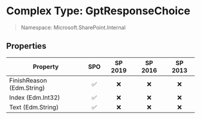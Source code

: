 # Complex Type: GptResponseChoice

> Namespace: Microsoft.SharePoint.Internal

## Properties

Property | SPO | SP 2019 | SP 2016 | SP 2013
----------|:---:|:-------:|:-------:|:-------:
FinishReason (Edm.String) | ✅ | ❌ | ❌ | ❌
Index (Edm.Int32) | ✅ | ❌ | ❌ | ❌
Text (Edm.String) | ✅ | ❌ | ❌ | ❌